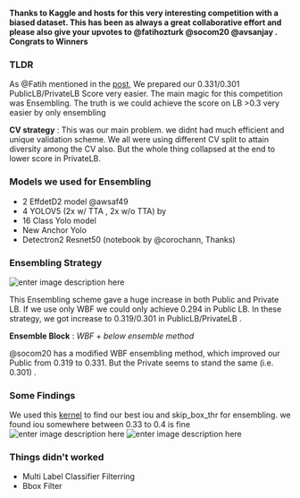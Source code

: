 **Thanks to Kaggle and hosts for this very interesting competition with a biased dataset. This has been as always a great collaborative effort and please also give your upvotes to @fatihozturk @socom20 @avsanjay . Congrats to Winners**


### TLDR
As @Fatih mentioned in the [post](https://www.kaggle.com/c/vinbigdata-chest-xray-abnormalities-detection/discussion/229724), We prepared our 0.331/0.301 PublicLB/PrivateLB Score very easier. The main magic for this competition was Ensembling. The truth is we could achieve the score on LB >0.3 very easier by only ensembling

**CV strategy** :  This was our main problem. we didnt had much efficient and unique validation scheme. We all were using different CV split to attain diversity among the CV also. But the whole thing collapsed at the end to lower score in PrivateLB.

### Models we used for Ensembling
- 2 EffdetD2 model  @awsaf49
- 4 YOLOV5 (2x w/ TTA , 2x w/o TTA) by 
- 16 Class Yolo model
- New Anchor Yolo
- Detectron2 Resnet50 (notebook by @corochann, Thanks)

### Ensembling Strategy
![enter image description here](https://i.ibb.co/5WKvNyK/Simple-Ensemble-Lucidchart-3-31-2021-5-54-15-PM.png)

This Ensembling scheme gave a huge increase in both Public and Private LB. If we use only WBF we could only achieve 0.294 in Public LB. In these strategy, we got increase to 0.319/0.301 in PublicLB/PrivateLB .

**Ensemble Block** : *WBF + below ensemble method*

@socom20 has a modified WBF ensembling method, which improved our Public from 0.319 to 0.331. But the Private seems to stand the same (i.e. 0.301) .

### Some Findings
We used this [kernel](https://www.kaggle.com/shonenkov/bayesian-optimization-wbf-efficientdet) to find our best iou and skip_box_thr for ensembling.
we found iou somewhere between 0.33 to 0.4 is fine
![enter image description here](https://i.ibb.co/BgsPSBC/Vin-Big-Data-CV-Bayesian-Kaggle-3-31-2021-6-13-05-PM.png)
![enter image description here](https://i.ibb.co/Bg9WVrn/Vin-Big-Data-CV-Bayesian-Kaggle-3-31-2021-6-12-56-PM.png)

### Things didn't worked 
- Multi Label Classifier Filterring
- Bbox Filter

